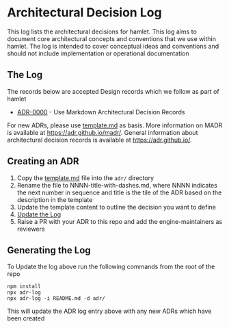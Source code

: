 # Architectural Decision Log

This log lists the architectural decisions for hamlet. This log aims to document core architectural concepts and conventions that we use within hamlet.
The log is intended to cover conceptual ideas and conventions and should not include implementation or operational documentation

## The Log

The records below are accepted Design records which we follow as part of hamlet

<!-- adrlog -- Regenerate the content by using "adr-log -i". You can install it via "npm install -g adr-log" -->

- [ADR-0000](0000-use-markdown-architectural-decision-records.md) - Use Markdown Architectural Decision Records

<!-- adrlogstop -->

For new ADRs, please use [template.md](template.md) as basis.
More information on MADR is available at <https://adr.github.io/madr/>.
General information about architectural decision records is available at <https://adr.github.io/>.

## Creating an ADR

1. Copy the [template.md](template.md) file into the `adr/` directory
1. Rename the file to NNNN-title-with-dashes.md, where NNNN indicates the next number in sequence and title is the tile of the ADR based on the description in the template
1. Update the template content to outline the decision you want to define
1. [Update the Log](#generating-the-log)
1. Raise a PR with your ADR to this repo and add the engine-maintainers as reviewers

## Generating the Log

To Update the log above run the following commands from the root of the repo

```
npm install
npx adr-log
npx adr-log -i README.md -d adr/
```

This will update the ADR log entry above with any new ADRs which have been created
